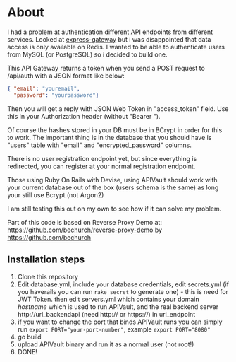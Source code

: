 # About
I had a problem at authentication different API endpoints from different services. Looked at [express-gateway](https://www.express-gateway.io/) but i was disappointed that data access is only available on Redis. I wanted to be able to authenticate users from MySQL (or PostgreSQL) so i decided to build one.

This API Gateway returns a token when you send a POST request to /api/auth with a JSON format like below:

```json
{ "email": "youremail",
  "password": "yourpassword"}
```

Then you will get a reply with JSON Web Token in "access_token" field. Use this in your Authorization header (without "Bearer ").

Of course the hashes stored in your DB must be in BCrypt in order for this to work. The important thing is in the database that you should have is "users" table with "email" and "encrypted_password" columns.

There is no user registration endpoint yet, but since everything is redirected, you can register at your normal registration endpoint.

Those using Ruby On Rails with Devise, using APIVault should work with your current database out of the box (users schema is the same) as long your still use Bcrypt (not Argon2)

I am still testing this out on my own to see how if it can solve my problem.

Part of this code is based on Reverse Proxy Demo at: https://github.com/bechurch/reverse-proxy-demo by https://github.com/bechurch

## Installation steps
1. Clone this repository
2. Edit database.yml, include your database credentials, edit secrets.yml (if you haverails you can run `rake secret` to generate one) - this is need for JWT Token.
   then edit servers.yml which contains your domain *hostname* which is used to run APIVault, and the real backend server http://url_backendapi (need http:// or https://) in url_endpoint
3. if you want to change the port that binds APIVault runs you can simply run `export PORT="your-port-number"`, example `export PORT="8080"`
4. go build
5. upload APIVault binary and run it as a normal user (not root!)
6. DONE!
